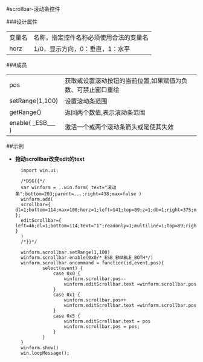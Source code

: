 #scrollbar-滚动条控件

###设计属性
<table>
	<tr><td>变量名</td><td>名称，指定控件名称必须使用合法的变量名</td></tr>
	<tr><td>horz</td><td>1/0，显示方向，0：垂直，1：水平</td></tr>
</table>
###成员
<table>
	<tr><td>pos</td><td>获取或设置滚动按钮的当前位置,如果赋值为负数、可禁止窗口重绘</td></tr>
	<tr><td>setRange(1,100)</td><td>设置滚动条范围</td></tr>
	<tr><td>getRange()</td><td>返回两个数值,表示滚动条范围 </td></tr>
	<tr><td>enable( _ESB___ )</td><td>激活一个或两个滚动条箭头或是使其失效</td></tr>
</table>

##示例
* **拖动scrollbar改变edit的text**

		import win.ui;
				
		/*DSG{{*/
		var winform = ..win.form( text="滚动条";bottom=203;parent=...;right=438;max=false )
		winform.add( 
		scrollbar={ dl=1;bottom=114;max=100;horz=1;left=141;top=89;z=1;db=1;right=375;min=1;cls="scrollbar" };
		editScrollbar={ left=46;dl=1;bottom=114;text="1";readonly=1;multiline=1;top=89;right=119;z=2;db=1;edge=1;cls="edit" }
		)
		/*}}*/

		winform.scrollbar.setRange(1,100)
		winform.scrollbar.enable(0x0/*_ESB_ENABLE_BOTH*/)
		winform.scrollbar.oncommand = function(id,event,pos){
				select(event) {
				    case 0x0 {
				        winform.scrollbar.pos--
				        winform.editScrollbar.text =winform.scrollbar.pos
				    }
				    case 0x1 {
				        winform.scrollbar.pos++
				        winform.editScrollbar.text =winform.scrollbar.pos 
				    }
				    case 0x5 {
				        winform.editScrollbar.text = pos 
				        winform.scrollbar.pos = pos; 
				    }
				} 
		}
		winform.show() 
		win.loopMessage();